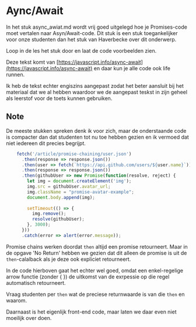 # Aync/Await

In het stuk async_awiat.md wordt vrij goed uitgelegd hoe je Promises-code moet vertalen naar Asyn/Await-code. Dit stuk is een stuk toegankelijker voor onze studenten dan het stuk van Haverbecke over dit onderwerp.

Loop in de les het stuk door en laat de code voorbeelden zien.

Deze tekst komt van [https://javascript.info/async-await](https://javascript.info/async-await) en daar kun je alle code ook life runnen. 

Ik heb de tekst echter engiszins aangepast zodat het beter aansluit bij het materiaal dat we al hebben waardoor we de aangepast teskst in zijn geheel als leerstof voor de toets kunnen gebruiken.

## Note
De meeste stukken spreken denk ik voor zich, maar de onderstaande code is compacter dan dat studenten tot nu toe hebben gezien en ik vermoed dat niet iedereen dit precies begrijpt.

```js
    fetch('/article/promise-chaining/user.json')
      .then(response => response.json())
      .then(user => fetch(`https://api.github.com/users/${user.name}`))
      .then(response => response.json())
      .then(githubUser => new Promise(function(resolve, reject) {
        let img = document.createElement('img');
        img.src = githubUser.avatar_url;
        img.className = "promise-avatar-example";
        document.body.append(img);
    
        setTimeout(() => {
          img.remove();
          resolve(githubUser);
        }, 3000);
      }))
      .catch(error => alert(error.message));
```

Promise chains werken doordat `then` altijd een promise retourneert. Maar in de opgave 'No Return' hebben we gezien dat dit alleen de promise is uit de `then`-calalback als je deze ook expliciet retourneert. 

In de code hierboven gaat het echter wel goed, omdat een enkel-regelige arrow functie (zonder  { }) de uitkomst van de exrpessie op die regel automatisch retourneert. 

Vraag studenten per `then` wat de preciese returnwaarde is van die `then` en waarom.

Daarnaast is het eigenlijk front-end code, maar laten we daar even niet moeilijk over doen.
